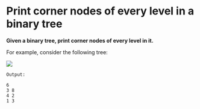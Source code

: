 # Print corner nodes of every level in a binary tree

**Given a binary tree, print corner nodes of every level in it.**

For example, consider the following tree:

![](https://www.techiedelight.com/wp-content/uploads/Print-Corner-Nodes.png)

    Output:

    6
    3 8
    4 2
    1 3
